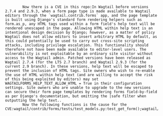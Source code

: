 
            Now there is a CVE in this repo:In Wagtail before versions 2.7.4 and 2.9.3, when a form page type is made available to Wagtail editors through the `wagtail.contrib.forms` app, and the page template is built using Django's standard form rendering helpers such as form.as_p, any HTML tags used within a form field's help text will be rendered unescaped in the page. Allowing HTML within help text is an intentional design decision by Django; however, as a matter of policy Wagtail does not allow editors to insert arbitrary HTML by default, as this could potentially be used to carry out cross-site scripting attacks, including privilege escalation. This functionality should therefore not have been made available to editor-level users. The vulnerability is not exploitable by an ordinary site visitor without access to the Wagtail admin. Patched versions have been released as Wagtail 2.7.4 (for the LTS 2.7 branch) and Wagtail 2.9.3 (for the current 2.9 branch). In these versions, help text will be escaped to prevent the inclusion of HTML tags. Site owners who wish to re-enable the use of HTML within help text (and are willing to accept the risk of this being exploited by editors) may set WAGTAILFORMS_HELP_TEXT_ALLOW_HTML = True in their configuration settings. Site owners who are unable to upgrade to the new versions can secure their form page templates by rendering forms field-by-field as per Django's documentation, but omitting the |safe filter when outputting the help text..
            Now the following functions is the cause for the CVE:wagtail/contrib/forms/tests/test_models.py:test_get_form();wagtail/contrib/forms/tests/test_models.py:test_get_form_without_help_text_escaping();wagtail/contrib/forms/tests/utils.py:make_form_page();wagtail/contrib/forms/forms.py:get_field_options();wagtail/contrib/forms/forms.py:get_field_options();
            